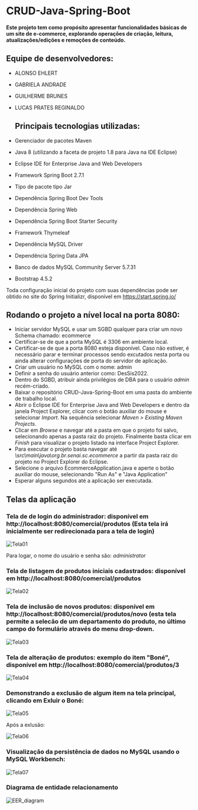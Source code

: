 # CRUD-Java-Spring-Boot

**Este projeto tem como propósito apresentar funcionalidades básicas de um site de e-commerce, explorando operações de criação, 
leitura, atualizações/edições e remoções de conteúdo.**

## Equipe de desenvolvedores:

- ALONSO EHLERT
- GABRIELA ANDRADE
- GUILHERME BRUNES
- LUCAS PRATES REGINALDO

   ## Principais tecnologias utilizadas:

- Gerenciador de pacotes Maven
- Java 8 (utilizando a faceta de projeto 1.8 para Java na IDE Eclipse)
- Eclipse IDE for Enterprise Java and Web Developers
- Framework Spring Boot 2.7.1
- Tipo de pacote tipo Jar
- Dependência Spring Boot Dev Tools
- Dependência Spring Web
- Dependência Spring Boot Starter Security
- Framework Thymeleaf
- Dependência MySQL Driver 
- Dependência Spring Data JPA
- Banco de dados MySQL Community Server 5.7.31
- Bootstrap 4.5.2

Toda configuração inicial do projeto com suas dependências pode ser obtido no site do Spring Initializr, 
disponível em https://start.spring.io/ 



## Rodando o projeto a nível local na porta 8080:

- Iniciar servidor MySQL e usar um SGBD qualquer para criar um novo Schema chamado: ecommerce
- Certificar-se de que a porta MySQL é 3306 em ambiente local. 
- Certificar-se de que a porta 8080 esteja disponível. Caso não estiver, é necessário parar e terminar processos 
sendo excutados nesta porta ou ainda alterar configurações de porta do servidor de aplicação. 
- Criar um usuário no MySQL com o nome: admin
- Definir a senha do usuário anterior como: DesSis2022.
- Dentro do SGBD, atribuir ainda privilégios de DBA para o usuário *admin* recém-criado.
- Baixar o repositório CRUD-Java-Spring-Boot em uma pasta do ambiente de trabalho local.
- Abrir o Eclipse IDE for Enterprise Java and Web Developers e dentro da janela Project Explorer, 
clicar com o botão auxiliar do mouse e selecionar *Import*. Na sequência selecionar *Maven > Existing Maven Projects*.
- Clicar em *Browse* e navegar até a pasta em que o projeto foi salvo, selecionando apenas a pasta raiz do projeto. Finalmente
basta clicar em *Finish* para visualizar o projeto listado na interface Project Explorer.
- Para executar o projeto basta navegar até *\src\main\java\org.br.senai.sc.ecommerce* a partir da pasta raiz do projeto no 
Project Explorer do Eclipse.
- Selecione o arquivo EcommerceApplication.java e aperte o botão auxiliar do mouse, selecionando "Run As" e "Java Application" 
- Esperar alguns segundos até a aplicação ser executada.

## Telas da aplicação

### Tela de de login do administrador: disponível em http://localhost:8080/comercial/produtos (Esta tela irá inicialmente ser redirecionada para a tela de login)

![Tela01](https://user-images.githubusercontent.com/53625782/182045307-302fde11-3def-45df-a166-5bcae7d4c7b6.png)

Para logar, o nome do usuário e senha são: *administrator*

### Tela de listagem de produtos iniciais cadastrados: disponível em http://localhost:8080/comercial/produtos

![Tela02](https://user-images.githubusercontent.com/53625782/182045836-f5cd14b9-e82c-43e2-ae9e-e86319754149.png)


### Tela de inclusão de novos produtos: disponível em http://localhost:8080/comercial/produtos/novo (esta tela permite a selecão de um departamento do produto, no último campo do formulário através do menu drop-down.

![Tela03](https://user-images.githubusercontent.com/53625782/182045988-6c2d2aae-5ec4-4eeb-9a71-5a5a35e34cfa.png)


### Tela de alteração de produtos: exemplo do item "Boné", disponível em http://localhost:8080/comercial/produtos/3 

![Tela04](https://user-images.githubusercontent.com/53625782/182046409-99875e4f-f445-4804-b8bb-327ebedc484b.png)


### Demonstrando a exclusão de algum item na tela principal, clicando em Exluir o Boné:

![Tela05](https://user-images.githubusercontent.com/53625782/182046493-9243dc57-785e-4ad8-9e6c-68b434c458f4.png)

Após a exlusão: 

![Tela06](https://user-images.githubusercontent.com/53625782/182046570-ef9d4bfb-bcb8-44a9-b88a-38467ad00794.png)

### Visualização da persistência de dados no MySQL usando o MySQL Workbench:

![Tela07](https://user-images.githubusercontent.com/53625782/182046621-49749e6f-f1e8-4e94-8617-de44f99a3b33.png)

### Diagrama de entidade relacionamento 

![EER_diagram](https://user-images.githubusercontent.com/53625782/182046786-7f55b2c1-01f7-4032-bbd0-2333b0c322c1.png)











